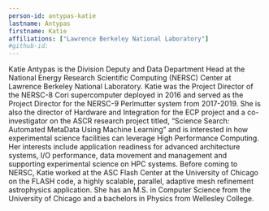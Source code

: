 ```yaml
---
person-id: antypas-katie
lastname: Antypas
firstname: Katie
affiliations: ["Lawrence Berkeley National Laboratory"]
#github-id: 
---
```

Katie Antypas is the Division Deputy and Data Department Head at the National Energy Research Scientific Computing (NERSC) Center at Lawrence Berkeley National Laboratory. Katie was the Project Director of the NERSC-8 Cori supercomputer deployed in 2016 and served as the Project Director for the NERSC-9 Perlmutter system from 2017-2019. She is also the director of Hardware and Integration for the ECP project and a co-investigator on the ASCR research project titled, “Science Search: Automated MetaData Using Machine Learning” and is interested in how experimental science facilities can leverage High Performance Computing.  Her interests include application readiness for advanced architecture systems, I/O performance,  data movement and management and supporting experimental science on HPC systems. Before coming to NERSC, Katie worked at the ASC Flash Center at the University of Chicago on the FLASH code, a highly scalable, parallel, adaptive mesh refinement astrophysics application. She has an M.S. in Computer Science from the University of Chicago and a bachelors in Physics from Wellesley College.
